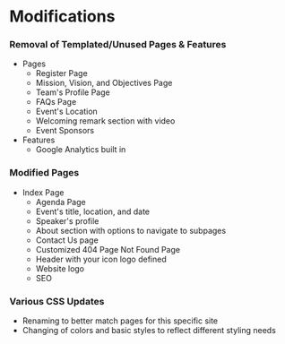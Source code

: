 # Modifications
### Removal of Templated/Unused Pages & Features
- Pages
  - Register Page
  - Mission, Vision, and Objectives Page
  - Team's Profile Page
  - FAQs Page
  - Event's Location
  - Welcoming remark section with video
  - Event Sponsors
- Features
  - Google Analytics built in

### Modified Pages
- Index Page
  - Agenda Page
  - Event's title, location, and date
  - Speaker's profile
  - About section with options to navigate to subpages
  - Contact Us page
  - Customized 404 Page Not Found Page
  - Header with your icon logo defined
  - Website logo
  - SEO

### Various CSS Updates
  - Renaming to better match pages for this specific site
  - Changing of colors and basic styles to reflect different styling needs
